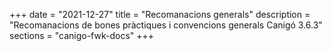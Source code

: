 +++
date        = "2021-12-27"
title       = "Recomanacions generals"
description = "Recomanacions de bones pràctiques i convencions generals Canigó 3.6.3"
sections    = "canigo-fwk-docs"
+++